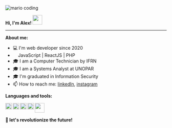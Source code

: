 ![mario coding](https://i.imgur.com/1ZvVkDc.gif)


**Hi, I'm Alex! <img src="https://media.giphy.com/media/hvRJCLFzcasrR4ia7z/giphy.gif" width="30px">**

* * *

**About me:**
- 💻 I'm web developer since 2020
- <img height="12" src="https://cdn3.emoji.gg/emojis/php.png"> JavaScript | ReactJS | PHP
- 🎓 I am a Computer Technician by IFRN
- 🎓 I am a Systems Analyst at UNOPAR
- 🎓 I'm graduated in Information Security
- 📫 How to reach me: [linkedIn](https://www.linkedin.com/in/alexcarvalhopro/), [instagram](https://www.instagram.com/alexprog_/)



**Languages and tools:**

<img align="left" height="20" src="https://user-images.githubusercontent.com/60290669/190650657-4a1e0ad9-90a9-4467-9836-664f5eb6cd03.png">
<img align="left" height="20" src="https://raw.githubusercontent.com/jakeliny/jakeliny/master/images/react.png">
<img align="left" height="20" src="https://user-images.githubusercontent.com/60290669/190653068-95ea3a9b-0806-4862-b52a-9d681ddb04d4.png">
<img align="left" height="20" src="https://cdn3.emoji.gg/emojis/php.png">
<img height="30" src="https://raw.githubusercontent.com/jakeliny/jakeliny/master/images/linux.png">



**🚀 let's revolutionize the future!**
